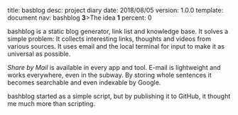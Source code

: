 title:      basblog
desc:       project diary
date:       2018/08/05
version:    1.0.0
template:   document
nav:        bashblog __3__>The idea __1__
percent:    0


bashblog is a static blog generator, link list and knowledge base.
It solves a simple problem: It collects interesting links, thoughts and videos from various sources. It uses email and the local terminal for input to make it as universal as possible. 

*Share by Mail* is available in every app and tool. E-mail is lightweight and works everywhere, even in the subway.
By storing whole sentences it becomes searchable and even indexable by Google.

bashblog started as a simple script, but by publishing it to GitHub, it thought me much more than scripting.